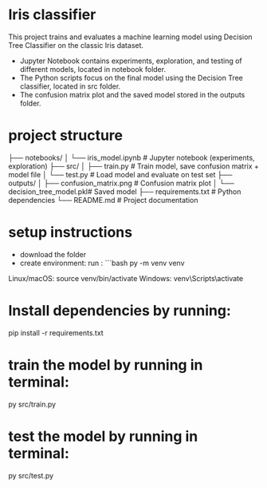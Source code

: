 # Iris classifier

This project trains and evaluates a machine learning model using Decision Tree Classifier on the classic Iris dataset.

- Jupyter Notebook contains experiments, exploration, and testing of different models, located in notebook folder.
- The Python scripts focus on the final model using the Decision Tree classifier, located in src folder.
- The confusion matrix plot and the saved model stored in the outputs folder. 

# project structure
├── notebooks/
│ └── iris_model.ipynb # Jupyter notebook (experiments, exploration)
├── src/
│ ├── train.py # Train model, save confusion matrix + model file
│ └── test.py # Load model and evaluate on test set
├── outputs/
│ ├── confusion_matrix.png # Confusion matrix plot
│ └── decision_tree_model.pkl# Saved model
├── requirements.txt # Python dependencies
└── README.md # Project documentation

# setup instructions
- download the folder
- create environment:
run : ```bash 
py -m venv venv 

Linux/macOS: source venv/bin/activate
Windows: venv\Scripts\activate

# Install dependencies by running:
pip install -r requirements.txt

# train the model by running in terminal:
py src/train.py

# test the model by running in terminal:
py src/test.py